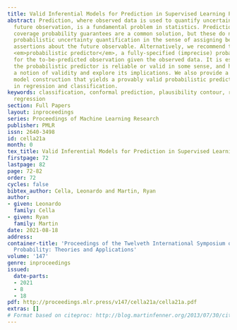 ```yaml
---
title: Valid Inferential Models for Prediction in Supervised Learning Problems
abstract: Prediction, where observed data is used to quantify uncertainty about a
  future observation, is a fundamental problem in statistics. Prediction sets with
  coverage probability guarantees are a common solution, but these do not provide
  probabilistic uncertainty quantification in the sense of assigning beliefs to relevant
  assertions about the future observable. Alternatively, we recommend the use of a
  <em>probabilistic predictor</em>, a fully-specified (imprecise) probability distribution
  for the to-be-predicted observation given the observed data. It is essential that
  the probabilistic predictor is reliable or valid in some sense, and here we offer
  a notion of validity and explore its implications. We also provide a general inferential
  model construction that yields a provably valid probabilistic predictor, with illustrations
  in regression and classification.
keywords: classification, conformal prediction, plausibility contour, random sets,
  regression
section: Full Papers
layout: inproceedings
series: Proceedings of Machine Learning Research
publisher: PMLR
issn: 2640-3498
id: cella21a
month: 0
tex_title: Valid Inferential Models for Prediction in Supervised Learning Problems
firstpage: 72
lastpage: 82
page: 72-82
order: 72
cycles: false
bibtex_author: Cella, Leonardo and Martin, Ryan
author:
- given: Leonardo
  family: Cella
- given: Ryan
  family: Martin
date: 2021-08-18
address:
container-title: 'Proceedings of the Twelveth International Symposium on Imprecise
  Probability: Theories and Applications'
volume: '147'
genre: inproceedings
issued:
  date-parts:
  - 2021
  - 8
  - 18
pdf: http://proceedings.mlr.press/v147/cella21a/cella21a.pdf
extras: []
# Format based on citeproc: http://blog.martinfenner.org/2013/07/30/citeproc-yaml-for-bibliographies/
---
```

